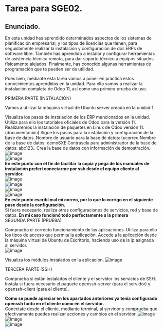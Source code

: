 # Tarea para SGE02.

## Enunciado.
En esta unidad has aprendido determinados aspectos de los sistemas de planificación empresarial, y los tipos de licencias que tienen, para seguidamente realizar la instalación y configuración de dos ERPs de software libre. También has aprendido a instalar y configurar herramientas de asistencia técnica remota, para dar soporte técnico a equipos situados físicamente alejados. Finalmente, has conocido algunas herramientas de programación que te pueden ser de utilidad.

Pues bien, mediante esta tarea vamos a poner en práctica estos conocimientos aprendidos en la unidad. Para ello vamos a realizar la instalación completa de Odoo 11, así como una primera prueba de uso.

PRIMERA PARTE (INSTALACIÓN)

Vamos a utilizar la máquina virtual de Ubuntu server creada en la unidad 1.

Visualiza los pasos de instalación de los ERP mencionados en la unidad. Utiliza para ello los tutoriales oficiales de Odoo para la versión 11. Realizaremos la instalación de paquetes en Linux de Odoo versión 11. (documentación)
Sigue los pasos para la instalación y configuración de la base de datos.
Nombre de usuario para la base de datos: tucorreo
Nombre de la base de datos: demoSXE
Contrasela para administrador de la base de datos: abc123..
Crea la base de datos con información de demostración.  
![image](https://user-images.githubusercontent.com/44543081/69916996-ed123c80-1461-11ea-9f9a-7dd2e007db77.png)  
![image](https://user-images.githubusercontent.com/44543081/69917021-2ea2e780-1462-11ea-91a2-b71b2aaa6223.png)  
**En este punto con el fin de facilitar la copia y pega de los manuales de instalación preferí conectarme por ssh desde el equipo cliente al servidor.**   
![image](https://user-images.githubusercontent.com/44543081/69917085-ab35c600-1462-11ea-951a-f2552ae13875.png)  
![image](https://user-images.githubusercontent.com/44543081/69917117-e7692680-1462-11ea-81d8-f09191aa3e94.png)  
![image](https://user-images.githubusercontent.com/44543081/69917135-12537a80-1463-11ea-9945-9a6e2bc83639.png)  
![image](https://user-images.githubusercontent.com/44543081/69917151-3020df80-1463-11ea-8724-f9a3822bec56.png)  
**En este punto escribí mal mi correo, por lo que lo corrigo en el siguiente paso desde la configuración.**  
Si fuera necesario, realiza otras configuraciones de servicios, red y base de datos.
**En mi caso funcionó todo perfectamente a la primera**  
SEGUNDA PARTE (PRUEBA)

Comprueba el correcto funcionamiento de las aplicaciones. Utiliza para ello los tipos de acceso que permita la aplicación.
Accede a la aplicación desde la máquina virtual de Ubuntu de Escritorio, haciendo uso de la ip asignada al servidor.  
![image](https://user-images.githubusercontent.com/44543081/69917160-4b8bea80-1463-11ea-8253-54adde356a87.png)  

Visualiza los módulos instalados en la aplicación.
![image](https://user-images.githubusercontent.com/44543081/69917177-8857e180-1463-11ea-9a18-6b0e8d89634d.png)  
  
TERCERA PARTE (SSH)

Comprueba si están instalados el cliente y el servidor los servicios de SSH. Instala si fuera necesario el paquete openssh-server (para el servidor) y openssh-client (para el cliente).

**Como se puede apreciar en los apartados anteriores ya tenía configurado openssh tanto en el cliente como en el servidor.**  
Conéctate desde el cliente, mediante terminal, al servidor y comprueba que efectivamente puedes realizar acciones y cambios en el servidor.
![image](https://user-images.githubusercontent.com/44543081/69917283-94906e80-1464-11ea-9b74-332b033a2d7e.png)  
![image](https://user-images.githubusercontent.com/44543081/69917299-ad008900-1464-11ea-8b06-f1a27ec02278.png)  
![image](https://user-images.githubusercontent.com/44543081/69917312-c43f7680-1464-11ea-91d7-d6f1cab5d4af.png)  

